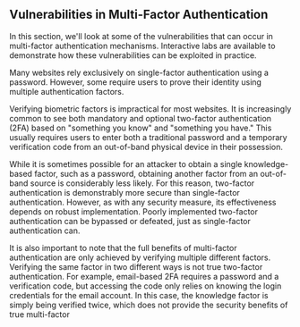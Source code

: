 ## Vulnerabilities in Multi-Factor Authentication

In this section, we'll look at some of the vulnerabilities that can occur in multi-factor authentication mechanisms. Interactive labs are available to demonstrate how these vulnerabilities can be exploited in practice.

Many websites rely exclusively on single-factor authentication using a password. However, some require users to prove their identity using multiple authentication factors.

Verifying biometric factors is impractical for most websites. It is increasingly common to see both mandatory and optional two-factor authentication (2FA) based on "something you know" and "something you have." This usually requires users to enter both a traditional password and a temporary verification code from an out-of-band physical device in their possession.

While it is sometimes possible for an attacker to obtain a single knowledge-based factor, such as a password, obtaining another factor from an out-of-band source is considerably less likely. For this reason, two-factor authentication is demonstrably more secure than single-factor authentication. However, as with any security measure, its effectiveness depends on robust implementation. Poorly implemented two-factor authentication can be bypassed or defeated, just as single-factor authentication can.

It is also important to note that the full benefits of multi-factor authentication are only achieved by verifying multiple different factors. Verifying the same factor in two different ways is not true two-factor authentication. For example, email-based 2FA requires a password and a verification code, but accessing the code only relies on knowing the login credentials for the email account. In this case, the knowledge factor is simply being verified twice, which does not provide the security benefits of true multi-factor
